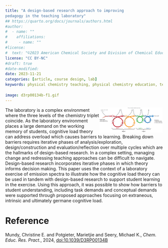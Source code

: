 ```yaml
---
title: "A design-based research approach to improving
pedagogy in the teaching laboratory"
## https://quarto.org/docs/journals/authors.html
#author:
#  - name: ""
#    affiliations:
#     - name: ""
#license:
#  text: "©2023 American Chemical Society and Division of Chemical Education, Inc."
license: "CC BY-NC"
#draft: true
#date-modified:
date: 2023-11-21
categories: [article, course design, lab]
keywords: physical chemistry teaching, physical chemistry education, teaching resources

image: d3rp00134b-f1.gif
---
```

<img src="d3rp00134b-f1.gif" width="40%" align="right"/>

The laboratory is a complex environment where the three levels of the chemistry triplet coincide. As the laboratory environment places a large demand on the working memory of students, cognitive load theory can address overload which causes barriers to learning. Breaking down barriers requires iterative phases of analysis/exploration, design/construction and evaluation/reflection over multiple cycles which are the hallmarks of design-based research. In a complex setting, managing change and redressing teaching approaches can be difficult to navigate. Design-based research incorporates iterative phases in which theory informs decision making. This paper uses the context of a laboratory exercise of emission spectra to illustrate how the cognitive load theory can be used in tandem with design-based research to support student learning in the exercise. Using this approach, it was possible to show how barriers to student understanding, including task demands and conceptual demands were supported through proposed approaches focusing on extraneous, intrinsic and ultimately germane cognitive load.


# Reference

Mundy, Christine E. and Potgieter, Marietjie and Seery, Michael K., *Chem. Educ. Res. Pract.*, 2024, [doi:10.1039/D3RP00134B](http://dx.doi.org/10.1039/D3RP00134B)

<span hidden>KEYWORDS:
</span>

